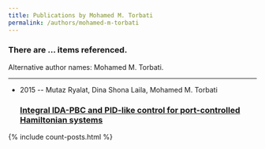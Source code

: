 ```yaml
---
title: Publications by Mohamed M. Torbati
permalink: /authors/mohamed-m-torbati
---
```


<h3 id="number-posts">There are ... items referenced.</h3>
<p id='info-authors'>Alternative author names: Mohamed M. Torbati.</p>
<hr />
<ul class="post-list">
<li><span class='post-meta'>2015 -- Mutaz Ryalat, Dina Shona Laila, Mohamed M. Torbati</span><h3><a class='post-link' href="{{ site.baseurl }}/integral-ida-pbc-and-pid-like-control-for-port-controlled-hamiltonian-systems">Integral IDA-PBC and PID-like control for port-controlled Hamiltonian systems</a></h3></li>

</ul>
{% include count-posts.html %}
